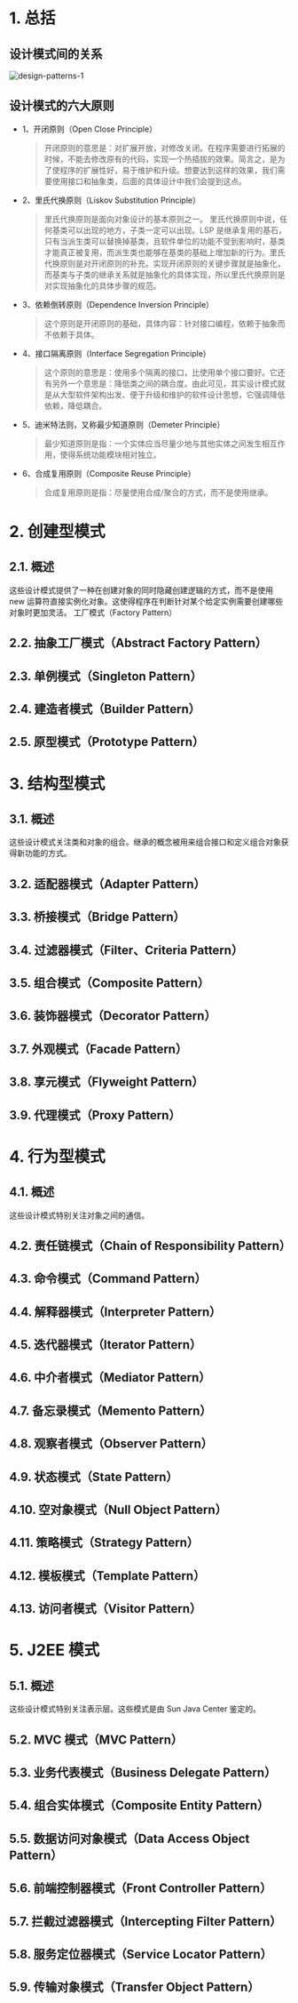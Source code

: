 # 1. 总括

## 设计模式间的关系

![design-patterns-1](./image/design-patterns-1.png)

## 设计模式的六大原则
- 1、开闭原则（Open Close Principle）
  > 开闭原则的意思是：对扩展开放，对修改关闭。在程序需要进行拓展的时候，不能去修改原有的代码，实现一个热插拔的效果。简言之，是为了使程序的扩展性好，易于维护和升级。想要达到这样的效果，我们需要使用接口和抽象类，后面的具体设计中我们会提到这点。

- 2、里氏代换原则（Liskov Substitution Principle）
  > 里氏代换原则是面向对象设计的基本原则之一。 里氏代换原则中说，任何基类可以出现的地方，子类一定可以出现。LSP 是继承复用的基石，只有当派生类可以替换掉基类，且软件单位的功能不受到影响时，基类才能真正被复用，而派生类也能够在基类的基础上增加新的行为。里氏代换原则是对开闭原则的补充。实现开闭原则的关键步骤就是抽象化，而基类与子类的继承关系就是抽象化的具体实现，所以里氏代换原则是对实现抽象化的具体步骤的规范。

- 3、依赖倒转原则（Dependence Inversion Principle）
  > 这个原则是开闭原则的基础，具体内容：针对接口编程，依赖于抽象而不依赖于具体。

- 4、接口隔离原则（Interface Segregation Principle）
  > 这个原则的意思是：使用多个隔离的接口，比使用单个接口要好。它还有另外一个意思是：降低类之间的耦合度。由此可见，其实设计模式就是从大型软件架构出发、便于升级和维护的软件设计思想，它强调降低依赖，降低耦合。

- 5、迪米特法则，又称最少知道原则（Demeter Principle）
  > 最少知道原则是指：一个实体应当尽量少地与其他实体之间发生相互作用，使得系统功能模块相对独立。

- 6、合成复用原则（Composite Reuse Principle）
  > 合成复用原则是指：尽量使用合成/聚合的方式，而不是使用继承。

# 2. 创建型模式

## 2.1. 概述

这些设计模式提供了一种在创建对象的同时隐藏创建逻辑的方式，而不是使用 new 运算符直接实例化对象。这使得程序在判断针对某个给定实例需要创建哪些对象时更加灵活。
工厂模式（Factory Pattern）

## 2.2. 抽象工厂模式（Abstract Factory Pattern）

## 2.3. 单例模式（Singleton Pattern）

## 2.4. 建造者模式（Builder Pattern）

## 2.5. 原型模式（Prototype Pattern）

# 3. 结构型模式

## 3.1. 概述

这些设计模式关注类和对象的组合。继承的概念被用来组合接口和定义组合对象获得新功能的方式。

## 3.2. 适配器模式（Adapter Pattern）

## 3.3. 桥接模式（Bridge Pattern）

## 3.4. 过滤器模式（Filter、Criteria Pattern）

## 3.5. 组合模式（Composite Pattern）

## 3.6. 装饰器模式（Decorator Pattern）

## 3.7. 外观模式（Facade Pattern）

## 3.8. 享元模式（Flyweight Pattern）

## 3.9. 代理模式（Proxy Pattern）

# 4. 行为型模式

## 4.1. 概述

这些设计模式特别关注对象之间的通信。

## 4.2. 责任链模式（Chain of Responsibility Pattern）

## 4.3. 命令模式（Command Pattern）

## 4.4. 解释器模式（Interpreter Pattern）

## 4.5. 迭代器模式（Iterator Pattern）

## 4.6. 中介者模式（Mediator Pattern）

## 4.7. 备忘录模式（Memento Pattern）

## 4.8. 观察者模式（Observer Pattern）

## 4.9. 状态模式（State Pattern）

## 4.10. 空对象模式（Null Object Pattern）

## 4.11. 策略模式（Strategy Pattern）

## 4.12. 模板模式（Template Pattern）

## 4.13. 访问者模式（Visitor Pattern）

# 5. J2EE 模式

## 5.1. 概述

这些设计模式特别关注表示层。这些模式是由 Sun Java Center 鉴定的。

## 5.2. MVC 模式（MVC Pattern）

## 5.3. 业务代表模式（Business Delegate Pattern）

## 5.4. 组合实体模式（Composite Entity Pattern）

## 5.5. 数据访问对象模式（Data Access Object Pattern）

## 5.6. 前端控制器模式（Front Controller Pattern）

## 5.7. 拦截过滤器模式（Intercepting Filter Pattern）

## 5.8. 服务定位器模式（Service Locator Pattern）

## 5.9. 传输对象模式（Transfer Object Pattern）
